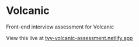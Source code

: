 # Volcanic
Front-end interview assessment for Volcanic

View this live at [tyy-volcanic-assessment.netlify.app](tyy-volcanic-assessment.netlify.app)